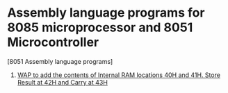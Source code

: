 # Assembly language programs for 8085 microprocessor and 8051 Microcontroller

[8051 Assembly language programs]

1. [WAP to add the contents of Internal RAM locations 40H and 41H. Store Result at 42H and Carry at 43H](/Embedded-Systems/Assembly/8051/addition_1.asm)